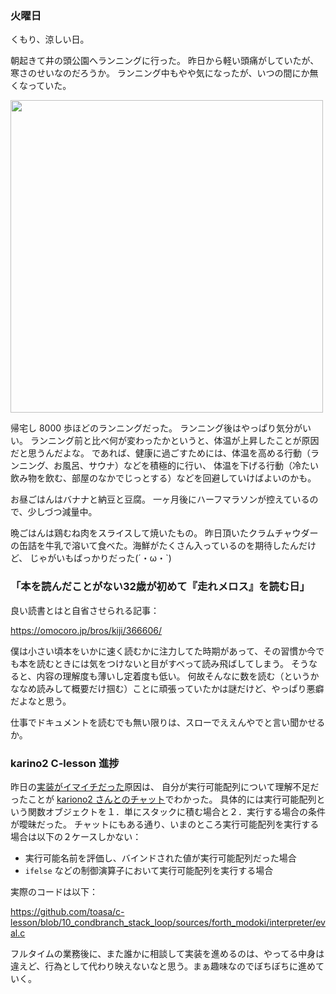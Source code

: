 ### 火曜日

くもり、涼しい日。

朝起きて井の頭公園へランニングに行った。
昨日から軽い頭痛がしていたが、寒さのせいなのだろうか。
ランニング中もやや気になったが、いつの間にか無くなっていた。

<img src="https://i.imgur.com/8N93s3U.jpg" width="500">

帰宅し 8000 歩ほどのランニングだった。 ランニング後はやっぱり気分がいい。
ランニング前と比べ何が変わったかというと、体温が上昇したことが原因だと思うんだよな。
であれば、健康に過ごすためには、体温を高める行動（ランニング、お風呂、サウナ）などを積極的に行い、
体温を下げる行動（冷たい飲み物を飲む、部屋のなかでじっとする）などを回避していけばよいのかも。

お昼ごはんはバナナと納豆と豆腐。
一ヶ月後にハーフマラソンが控えているので、少しづつ減量中。

晩ごはんは鶏むね肉をスライスして焼いたもの。
昨日頂いたクラムチャウダーの缶詰を牛乳で溶いて食べた。海鮮がたくさん入っているのを期待したんだけど、
じゃがいもばっかりだった(´・ω・`)

### 「本を読んだことがない32歳が初めて『走れメロス』を読む日」

良い読書とはと自省させられる記事：

https://omocoro.jp/bros/kiji/366606/

僕は小さい頃本をいかに速く読むかに注力してた時期があって、その習慣か今でも本を読むときには気をつけないと目がすべって読み飛ばしてしまう。
そうなると、内容の理解度も薄いし定着度も低い。
何故そんなに数を読む（というかななめ読みして概要だけ掴む）ことに頑張っていたかは謎だけど、やっぱり悪癖だよなと思う。

仕事でドキュメントを読むでも無い限りは、スローでええんやでと言い聞かせるか。

### karino2 C-lesson 進捗

昨日の[実装がイマイチだった](https://github.com/toasa/toasa.github.io/blob/main/diary/2022/10/31.md#karino2-c-lesson-%E9%80%B2%E6%8D%97)原因は、
自分が実行可能配列について理解不足だったことが [kariono2 さんとのチャット](https://gitter.im/karino2_program_lesson/c-lesson?source=orgpage#)でわかった。
具体的には実行可能配列という関数オブジェクトを１．単にスタックに積む場合と２．実行する場合の条件が曖昧だった。
チャットにもある通り、いまのところ実行可能配列を実行する場合は以下の２ケースしかない：

- 実行可能名前を評価し、バインドされた値が実行可能配列だった場合
- `ifelse` などの制御演算子において実行可能配列を実行する場合

実際のコードは以下：

https://github.com/toasa/c-lesson/blob/10_condbranch_stack_loop/sources/forth_modoki/interpreter/eval.c

フルタイムの業務後に、また誰かに相談して実装を進めるのは、やってる中身は違えど、行為として代わり映えないなと思う。まぁ趣味なのでぼちぼちに進めていく。